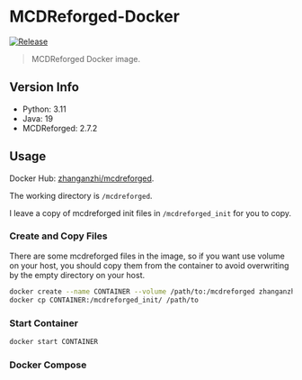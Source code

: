 # MCDReforged-Docker

[![Release](https://img.shields.io/github/v/release/MCDReforged/MCDReforged-Docker?label=Release)](https://github.com/MCDReforged/MCDReforged-Docker/releases)

> MCDReforged Docker image.

## Version Info

- Python: 3.11
- Java: 19
- MCDReforged: 2.7.2

## Usage

Docker Hub: [zhanganzhi/mcdreforged](https://hub.docker.com/r/zhanganzhi/mcdreforged).

The working directory is `/mcdreforged`.

I leave a copy of mcdreforged init files in `/mcdreforged_init` for you to copy.

### Create and Copy Files

There are some mcdreforged files in the image, so if you want use volume on your host, you should copy them from the container to avoid overwriting by the empty directory on your host.

```bash
docker create --name CONTAINER --volume /path/to:/mcdreforged zhanganzhi/mcdreforged
docker cp CONTAINER:/mcdreforged_init/ /path/to
```

### Start Container

```bash
docker start CONTAINER
```

### Docker Compose

```yaml

